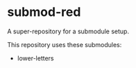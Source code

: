 # submod-red
A super-repository for a submodule setup.

This repository uses these submodules:

* lower-letters
